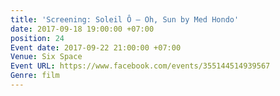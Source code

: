 ```yaml
---
title: 'Screening: Soleil Ô – Oh, Sun by Med Hondo'
date: 2017-09-18 19:00:00 +07:00
position: 24
Event date: 2017-09-22 21:00:00 +07:00
Venue: Six Space
Event URL: https://www.facebook.com/events/355144514939567
Genre: film
---
```


